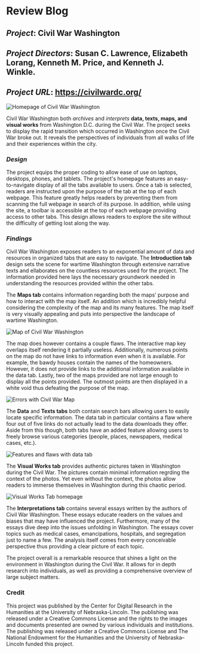 # Review Blog

## *Project*: Civil War Washington

## *Project Directors*: Susan C. Lawrence, Elizabeth Lorang, Kenneth M. Price, and Kenneth J. Winkle.

## *Project URL*: https://civilwardc.org/

![Homepage of Civil War Washington](https://brenanabread99.github.io/Brenanabread/images/screenshot.png)

Civil War Washington both *archives* and *interprets* **data, texts, maps, and visual works** from Washington D.C. during the Civil War. The project seeks to display the rapid transition which occurred in Washington once the Civil War broke out. It reveals the perspectives of individuals from all walks of life and their experiences within the city.

### *Design*

The project equips the proper coding to allow ease of use on laptops, desktops, phones, and tablets. The project's homepage features an easy-to-navigate display of all the tabs available to users. Once a tab is selected, readers are instructed upon the purpose of the tab at the top of each webpage. This feature greatly helps readers by preventing them from scanning the full webpage in search of its purpose. In addition, while using the site, a toolbar is accessible at the top of each webpage providing access to other tabs. This design allows readers to explore the site without the difficulty of getting lost along the way. 

### *Findings*

Civil War Washington exposes readers to an exponential amount of data and resources in organized tabs that are easy to navigate. The **Introduction tab** design sets the scene for wartime Washington through extensive narrative texts and ellaborates on the countless resources used for the project. The information provided here lays the necessary groundwork needed in understanding the resources provided within the other tabs.

The **Maps tab** contains information regarding both the maps’ purpose and how to interact with the map itself. An addition which is incredibly helpful considering the complexity of the map and its many features. The map itself is very visually appealing and puts into perspective the landscape of wartime Washington. 

![Map of Civil War Washington](https://brenanabread99.github.io/Brenanabread/images/Map4.png)

The map does however contains a couple flaws. The interactive map key overlaps itself rendering it partially useless. Additionally, numerous points on the map do not have links to information even when it is available. For example, the bawdy houses contain the names of the homeowners. However, it does not provide links to the additional information available in the data tab. Lastly, two of the maps provided are not large enough to display all the points provided. The outmost points are then displayed in a white void thus defeating the purpose of the map.

![Errors with Civil War Map](https://brenanabread99.github.io/Brenanabread/images/New.png)

The **Data** and **Texts tabs** both contain search bars allowing users to easily locate specific information. The data tab in particular contains a flaw where four out of five links do not actually lead to the data downloads they offer. Aside from this though, both tabs have an added feature allowing users to freely browse various categories (people, places, newspapers, medical cases, etc.). 


![Features and flaws with data tab](https://brenanabread99.github.io/Brenanabread/images/Data2.png)

The **Visual Works tab** provides authentic pictures taken in Washington during the Civil War. The pictures contain minimal information regrding the context of the photos. Yet even without the context, the photos allow readers to immerse themselves in Washington during this chaotic period. 

![Visual Works Tab homepage](https://brenanabread99.github.io/Brenanabread/images/Art2.png)

The **Interpretations tab** contains several essays written by the authors of Civil War Washington. These essays educate readers on the values and biases that may have influenced the project. Furthermore, many of the essays dive deep into the issues unfolding in Washington. The essays cover topics such as medical cases, emancipations, hospitals, and segregation just to name a few. The analysis itself comes from every conceivable perspective thus providing a clear picture of each topic.

The project overall is a remarkable resource that shines a light on the environment in Washington during the Civil War. It allows for in depth research into individuals, as well as providing a comprehensive overview of large subject matters.

### Credit
This project was published by the Center for Digital Research in the Humanities at the University of Nebraska-Lincoln. The publishing was released under a Creative Commons License and the rights to the images and documents presented are owned by various individuals and institutions. The publishing was released under a Creative Commons License and The National Endowment for the Humanities and the University of Nebraska–Lincoln funded this project.
